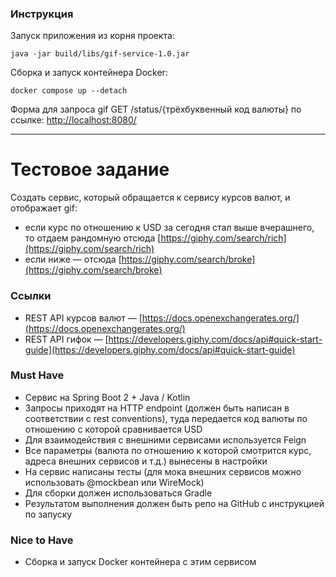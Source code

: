 ### Инструкция

Запуск приложения из корня проекта:

```
java -jar build/libs/gif-service-1.0.jar
```

Сборка и запуск контейнера Docker:

```
docker compose up --detach
```

Форма для запроса gif GET /status/{трёхбуквенный код валюты} по ссылке: [http://localhost:8080/](http://localhost:8080/)

---

# Тестовое задание

Создать сервис, который обращается к сервису курсов валют, и отображает gif:

* если курс по отношению к USD за сегодня стал выше вчерашнего, то отдаем рандомную отсюда [https://giphy.com/search/rich](https://giphy.com/search/rich)
* если ниже &mdash; отсюда [https://giphy.com/search/broke](https://giphy.com/search/broke)

### Ссылки

* REST API курсов валют &mdash; [https://docs.openexchangerates.org/](https://docs.openexchangerates.org/)
* REST API гифок &mdash; [https://developers.giphy.com/docs/api#quick-start-guide](https://developers.giphy.com/docs/api#quick-start-guide)

### Must Have

* Сервис на Spring Boot 2 + Java / Kotlin
* Запросы приходят на HTTP endpoint (должен быть написан в соответствии с rest conventions), туда передается код валюты по отношению с которой сравнивается USD
* Для взаимодействия с внешними сервисами используется Feign
* Все параметры (валюта по отношению к которой смотрится курс, адреса внешних сервисов и т.д.) вынесены в настройки
* На сервис написаны тесты (для мока внешних сервисов можно использовать @mockbean или WireMock)
* Для сборки должен использоваться Gradle
* Результатом выполнения должен быть репо на GitHub с инструкцией по запуску

### Nice to Have

* Сборка и запуск Docker контейнера с этим сервисом
